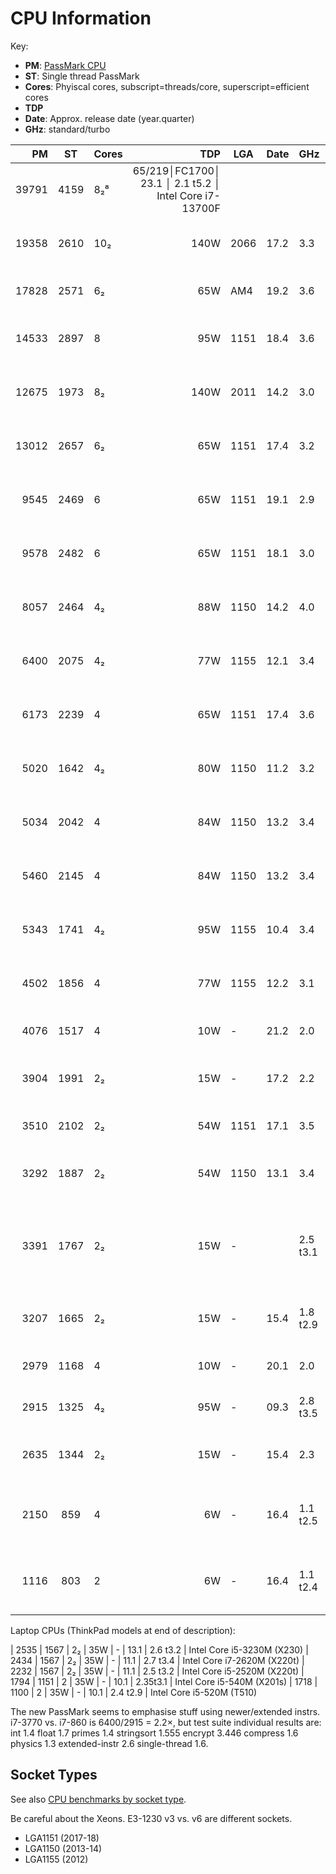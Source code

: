 CPU Information
===============

Key:
* __PM__: [PassMark CPU]
* __ST__: Single thread PassMark
* __Cores__: Phyiscal cores, subscript=threads/core, superscript=efficient cores
* __TDP__
* __Date__: Approx. release date (year.quarter)
* __GHz__: standard/turbo

|    PM |    ST | Cores|  TDP | LGA  | Date | GHz      | CPU
|------:|:-----:|:-----|-----:|------|------|----------|-----------------------
| 39791 |  4159 |   8₂⁸|65/219│FC1700│ 23.1 │ 2.1 t5.2 │ Intel Core i7-13700F
| 19358 |  2610 |  10₂ | 140W | 2066 | 17.2 | 3.3      | Intel Core i9-7900X
| 17828 |  2571 |   6₂ |  65W |  AM4 | 19.2 | 3.6      | AMD Ryzen 5 3600
| 14533 |  2897 |   8  |  95W | 1151 | 18.4 | 3.6      | Intel Core i7-9700K
| 12675 |  1973 |   8₂ | 140W | 2011 | 14.2 | 3.0      | Intel Core i7-5960X
| 13012 |  2657 |   6₂ |  65W | 1151 | 17.4 | 3.2      | Intel Core i7-8700
|  9545 |  2469 |   6  |  65W | 1151 | 19.1 | 2.9      | Intel Core i5-9400F
|  9578 |  2482 |   6  |  65W | 1151 | 18.1 | 3.0      | Intel Core i5-8500
|  8057 |  2464 |   4₂ |  88W | 1150 | 14.2 | 4.0      | Intel Core i7-4790K
|  6400 |  2075 |   4₂ |  77W | 1155 | 12.1 | 3.4      | Intel Core i7-3770
|  6173 |  2239 |   4  |  65W | 1151 | 17.4 | 3.6      | Intel Core i3-8100
|  5020 |  1642 |   4₂ |  80W | 1150 | 11.2 | 3.2      | Intel Xeon E3-1230
|  5034 |  2042 |   4  |  84W | 1150 | 13.2 | 3.4      | Intel Core i5-4670K
|  5460 |  2145 |   4  |  84W | 1150 | 13.2 | 3.4      | Intel Core i5-4670
|  5343 |  1741 |   4₂ |  95W | 1155 | 10.4 | 3.4      | Intel Core i7-2600
|  4502 |  1856 |   4  |  77W | 1155 | 12.2 | 3.1      | Intel Core i5-3450
|  4076 |  1517 |   4  |  10W | -    | 21.2 | 2.0      | Intel Celeron N5105
|  3904 |  1991 |   2₂ |  15W | -    | 17.2 | 2.2      | Intel Core i5-7260U
|  3510 |  2102 |   2₂ |  54W | 1151 | 17.1 | 3.5      | Intel Pentium G4560
|  3292 |  1887 |   2₂ |  54W | 1150 | 13.1 | 3.4      | Intel Core i3-4130
|  3391 |  1767 |   2₂ |  15W | -    |      | 2.5 t3.1 | Intel Core i5-7200U (Kalby Lake 14 nm)
|  3207 |  1665 |   2₂ |  15W | -    | 15.4 | 1.8 t2.9 | Intel Core i5-6260U
|  2979 |  1168 |   4  |  10W | -    | 20.1 | 2.0      | Intel Celeron J4125
|  2915 |  1325 |   4₂ |  95W | -    | 09.3 | 2.8 t3.5 | Intel Core i7-860
|  2635 |  1344 |   2₂ |  15W | -    | 15.4 | 2.3      | Intel Core i3-6100U
|  2150 |   859 |   4  |   6W | -    | 16.4 | 1.1 t2.5 | Intel Pentium N4200 (Apollo Lake)
|  1116 |   803 |   2  |   6W | -    | 16.4 | 1.1 t2.4 | Intel Celeron N3350 (Apollo Lake)

Laptop CPUs (ThinkPad models at end of description):

|  2535 |  1567 |   2₂ |  35W | -    | 13.1 | 2.6 t3.2 | Intel Core i5-3230M (X230)
|  2434 |  1567 |   2₂ |  35W | -    | 11.1 | 2.7 t3.4 | Intel Core i7-2620M (X220t)
|  2232 |  1567 |   2₂ |  35W | -    | 11.1 | 2.5 t3.2 | Intel Core i5-2520M (X220t)
|  1794 |  1151 |   2  |  35W | -    | 10.1 | 2.35t3.1 | Intel Core i5-540M  (X201s)
|  1718 |  1100 |   2  |  35W | -    | 10.1 | 2.4 t2.9 | Intel Core i5-520M  (T510)

The new PassMark seems to emphasise stuff using newer/extended instrs.
i7-3770 vs. i7-860 is 6400/2915 = 2.2×, but test suite individual results
are: int 1.4 float 1.7 primes 1.4 stringsort 1.555 encrypt 3.446 compress
1.6 physics 1.3 extended-instr 2.6 single-thread 1.6.


Socket Types
------------

See also [CPU benchmarks by socket type][pm-socket].

Be careful about the Xeons. E3-1230 v3 vs. v6 are different sockets.

- LGA1151 (2017-18)
- LGA1150 (2013-14)
- LGA1155 (2012)



[PassMark CPU]: https://www.cpubenchmark.net/cpu_list.php
[pm-socket]: https://www.cpubenchmark.net/socketType.html
